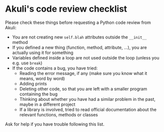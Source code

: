 # Akuli's code review checklist

Please check these things before requesting a Python code review from Akuli:
- You are not creating new `self.blah` attributes outside the `__init__` method
- If you defined a new thing (function, method, attribute, ...), you are actually using it for something
- Variables defined inside a loop are not used outside the loop (unless you e.g. use `break`)
- If the code contains a bug, you have tried:
    - Reading the error message, if any (make sure you know what it means, word by word)
    - Adding prints
    - Deleting other code, so that you are left with a smaller program containing the bug
    - Thinking about whether you have had a similar problem in the past, maybe in a different project
    - If a library is involved, tried to read official documentation about the relevant functions, methods or classes

Ask for help if you have trouble following this list.
